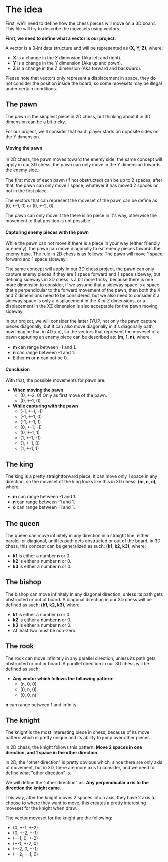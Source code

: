 # The idea
First, we'll need to define how the chess pieces will move on a 3D board. This file will try to describe the movesets using vectors.

**First, we need to define what a vector is our project:**

A vector is a 3-int data structure and will be represented as **(X, Y, Z)**, where:
- **X** is a change in the X dimension (Aka left and right).
- **Y** is a change in the Y dimension (Aka up and down).
- **Z** is a change in the Z dimension (Aka forward and backward).

Please note that vectors only represent a displacement in space, they do not consider the position inside the board, so some movesets may be illegal under certain conditions.

## The pawn
The pawn is the simplest piece in 2D chess, but thinking about it in 3D dimension can be a bit tricky.

For our project, we'll consider that each player starts on opposite sides on the Y dimension.


#### Moving the pawn
In 2D chess, the pawn moves toward the enemy side, the same concept will apply in our 3D chess, the pawn can only move in the Y dimension towards the enemy side.

The first move of each pawn (if not obstructed) can be up to 2 spaces, after that, the pawn can only move 1 space, whatever it has moved 2 spaces or not in the first place.

The vectors that can represent the moveset of the pawn can be define as (0, +-1, 0) or (0, +-2, 0).

The pawn can only move it the there is no piece in it's way, otherwise the movement to that position is not possible.

#### Capturing enemy pieces with the pawn
While the pawn can not move if there is a piece in your way (either friendly or enemy), the pawn can move diagonally to eat enemy pieces towards the enemy base. The rule in 2D chess is as follows: The pawn will move 1 space forward and 1 space sideway.

The same concept will apply in our 3D chess project, the pawn can only capture enemy pieces if they are 1 space forward and 1 space sideway, but defining sideways in 3D chess is a bit more tricky, because there is one more dimension to consider, if we assume that a sideway space is a space that's perpendicular to the forward movement of the pawn, then both the X and Z dimensions need to be considered, but we also need to consider if a sideway space is only a displacement in the X or Z dimensions, or a displacement in the XZ dimension is also acceptable for the pawn moving sideway.

In our project, we will consider the latter (YUP, not only the pawn capture pieces diagonally, but it can also move diagonally in it's diagonally path, now imagine that in 4D x.x), so the vectors that represent the moveset of a pawn capturing an enemy piece can be described as: **(m, 1, n)**, where
- **m** can range between -1 and 1.
- **n** can range between -1 and 1.
- Either **m** or **n** can not be 0.

#### Conclusion
With that, the possible movements for pawn are:
- **When moving the pawn**
  - (0, +-2, 0) Only as first move of the pawn.
  - (0, +-1, 0)
- **While capturing with the pawn**
  - (-1, +-1, -1)
  - (-1, +-1, 0)
  - (-1, +-1, 1)
  - (0, +-1, -1)
  - (0, +-1, 1)
  - (1, +-1, -1)
  - (1, +-1, 0)
  - (1, +-1, 1)
  
## The king
The king is a pretty straightforward piece, it can move only 1 space in any direction, so the moveset of the king looks like this in 3D chess: **(m, n, o)**, where:

- **m** can range between -1 and 1.
- **n** can range between -1 and 1.
- **o** can range between -1 and 1.

## The queen
The queen can move infinitely in any direction in a straight line, either paralell or diagional, until its path gets obstructed or out of the board, in 3D chess, this concept can be generalized as such: **(k1, k2, k3)**, where:
- **k1** is either a number **n** or 0.
- **k2** is either a number **n** or 0.
- **k3** is either a number **n** or 0.

## The bishop
The bishop can move infinitely in any diagonal direction, unless its path gets obstructed or out of board. A diagonal direction in our 3D chess will be defined as such: **(k1, k2, k3)**, where:
- **k1** is either a number **n** or 0.
- **k2** is either a number **n** or 0.
- **k3** is either a number **n** or 0.
- At least two must be non-zero.

## The rook
The rook can move infinitely in any parallel direction, unless its path gets obstructed or out or board. A parallel direction in our 3D chess will be defined as such:
- **Any vector which follows the following pattern:**
  - (n, 0, 0)
  - (0, n, 0)
  - (0, 0, n)

**n** can range between 1 and infinity.

## The knight
The knight is the most interesting piece in chess, because of its move pattern which is pretty unique and its ability to jump over other pieces. 

In 2D chess, the knight follows this pattern: **Move 2 spaces in one direction, and 1 space in the other direction**.

In 2D, the "other direction" is pretty obvious which, since there are only axis of movement, but in 3D, there are more axis to consider, and we need to define what "other direction" is.

We will define the "other direction" as: **Any perpendicular axis to the direction the knight came**.

This way, after the knight moves 2 spaces into a axis, they have 2 axis to choose to where they want to move, this creates a pretty interesting moveset for the knight when draw.

The vector moveset for the knight are the following:
- (0, +-1, +-2)
- (0, +-2, +-1)
- (+-1, 0, +-2)
- (+-1, +-2, 0)
- (+-2, 0, +-1)
- (+-2, +-1, 0)
